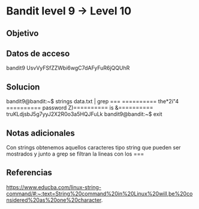 # Bandit level 9 → Level 10

## Objetivo

## Datos de acceso
bandit9
UsvVyFSfZZWbi6wgC7dAFyFuR6jQQUhR

## Solucion
bandit9@bandit:~$ strings data.txt | grep ===
========== the*2i"4
========== password
Z)========== is
&========== truKLdjsbJ5g7yyJ2X2R0o3a5HQJFuLk
bandit9@bandit:~$ exit

## Notas adicionales
Con strings obtenemos aquellos caracteres tipo string que pueden ser mostrados y junto a grep se filtran la lineas con los ===

## Referencias
https://www.educba.com/linux-string-command/#:~:text=String%20command%20in%20Linux%20will,be%20considered%20as%20one%20character.
